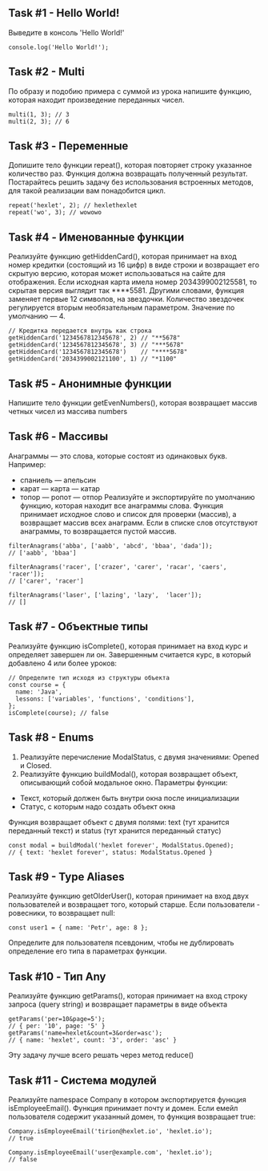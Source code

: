 ## Task #1 - Hello World!
Выведите в консоль 'Hello World!'
```
console.log('Hello World!');
```

## Task #2 - Multi
По образу и подобию примера с суммой из урока напишите функцию, которая находит произведение переданных чисел.
```
multi(1, 3); // 3
multi(2, 3); // 6
```

## Task #3 - Переменные
Допишите тело функции repeat(), которая повторяет строку указанное количество раз. Функция должна возвращать полученный результат. Постарайтесь решить задачу без использования встроенных методов, для такой реализации вам понадобится цикл.

```
repeat('hexlet', 2); // hexlethexlet
repeat('wo', 3); // wowowo
```

## Task #4 - Именованные функции
Реализуйте функцию getHiddenCard(), которая принимает на вход номер кредитки (состоящий из 16 цифр) в виде строки и возвращает его скрытую версию, которая может использоваться на сайте для отображения. Если исходная карта имела номер 2034399002125581, то скрытая версия выглядит так ****5581. Другими словами, функция заменяет первые 12 символов, на звездочки. Количество звездочек регулируется вторым необязательным параметром. Значение по умолчанию — 4.
```
// Кредитка передается внутрь как строка
getHiddenCard('1234567812345678', 2) // "**5678"
getHiddenCard('1234567812345678', 3) // "***5678"
getHiddenCard('1234567812345678')    // "****5678"
getHiddenCard('2034399002121100', 1) // "*1100"
```

## Task #5 - Анонимные функции
Напишите тело функции getEvenNumbers(), которая возвращает массив четных чисел из массива numbers

## Task #6 - Массивы
Анаграммы — это слова, которые состоят из одинаковых букв. Например:
* спаниель — апельсин
* карат — карта — катар
* топор — ропот — отпор
Реализуйте и экспортируйте по умолчанию функцию, которая находит все анаграммы слова. Функция принимает исходное слово и список для проверки (массив), а возвращает массив всех анаграмм. Если в списке слов отсутствуют анаграммы, то возвращается пустой массив.
```
filterAnagrams('abba', ['aabb', 'abcd', 'bbaa', 'dada']);
// ['aabb', 'bbaa']

filterAnagrams('racer', ['crazer', 'carer', 'racar', 'caers', 'racer']);
// ['carer', 'racer']

filterAnagrams('laser', ['lazing', 'lazy',  'lacer']);
// []
```
## Task #7 - Объектные типы
Реализуйте функцию isComplete(), которая принимает на вход курс и определяет завершен ли он. Завершенным считается курс, в который добавлено 4 или более уроков:
```
// Определите тип исходя из структуры объекта
const course = {
  name: 'Java',
  lessons: ['variables', 'functions', 'conditions'],
};
isComplete(course); // false
```

## Task #8 - Enums
1. Реализуйте перечисление ModalStatus, с двумя значениями: Opened и Closed.
2. Реализуйте функцию buildModal(), которая возвращает объект, описывающий собой модальное окно. Параметры функции:
* Текст, который должен быть внутри окна после инициализации
* Статус, с которым надо создать объект окна

Функция возвращает объект с двумя полями: text (тут хранится переданный текст) и status (тут хранится переданный статус)
```
const modal = buildModal('hexlet forever', ModalStatus.Opened);
// { text: 'hexlet forever', status: ModalStatus.Opened }
```

## Task #9 - Type Aliases
Реализуйте функцию getOlderUser(), которая принимает на вход двух пользователей и возвращает того, который старше. Если пользователи - ровесники, то возвращает null:
```
const user1 = { name: 'Petr', age: 8 };
```
Определите для пользователя псевдоним, чтобы не дублировать определение его типа в параметрах функции.

## Task #10 - Тип Any
Реализуйте функцию getParams(), которая принимает на вход строку запроса (query string) и возвращает параметры в виде объекта
```
getParams('per=10&page=5');
// { per: '10', page: '5' }
getParams('name=hexlet&count=3&order=asc');
// { name: 'hexlet', count: '3', order: 'asc' }
```
Эту задачу лучше всего решать через метод reduce()

## Task #11 - Система модулей
Реализуйте namespace Company в котором экспортируется функция isEmployeeEmail(). Функция принимает почту и домен. Если емейл пользователя содержит указанный домен, то функция возвращает true:
```
Company.isEmployeeEmail('tirion@hexlet.io', 'hexlet.io');
// true

Company.isEmployeeEmail('user@example.com', 'hexlet.io');
// false
```
